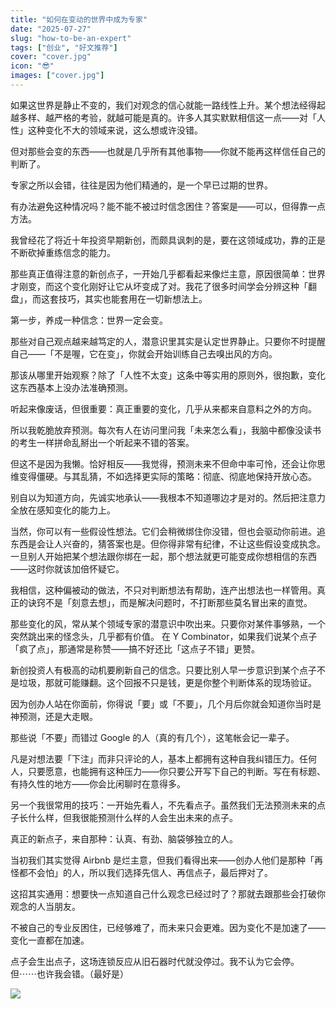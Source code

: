 ```yaml
---
title: "如何在变动的世界中成为专家"
date: "2025-07-27"
slug: "how-to-be-an-expert"
tags: ["创业", "好文推荐"]
cover: "cover.jpg"
icon: "😎"
images: ["cover.jpg"]
---
```

如果这世界是静止不变的，我们对观念的信心就能一路线性上升。某个想法经得起越多样、越严格的考验，就越可能是真的。许多人其实默默相信这一点——对「人性」这种变化不大的领域来说，这么想或许没错。



但对那些会变的东西——也就是几乎所有其他事物——你就不能再这样信任自己的判断了。



专家之所以会错，往往是因为他们精通的，是一个早已过期的世界。



有办法避免这种情况吗？能不能不被过时信念困住？答案是——可以，但得靠一点方法。



我曾经花了将近十年投资早期新创，而颇具讽刺的是，要在这领域成功，靠的正是不断砍掉重练信念的能力。



那些真正值得注意的新创点子，一开始几乎都看起来像烂主意，原因很简单：世界才刚变，而这个变化刚好让它从坏变成了对。我花了很多时间学会分辨这种「翻盘」，而这套技巧，其实也能套用在一切新想法上。



第一步，养成一种信念：世界一定会变。



那些对自己观点越来越笃定的人，潜意识里其实是认定世界静止。只要你不时提醒自己——「不是喔，它在变」，你就会开始训练自己去嗅出风的方向。



那该从哪里开始观察？除了「人性不太变」这条中等实用的原则外，很抱歉，变化这东西基本上没办法准确预测。



听起来像废话，但很重要：真正重要的变化，几乎从来都来自意料之外的方向。



所以我乾脆放弃预测。每次有人在访问里问我「未来怎么看」，我脑中都像没读书的考生一样拼命乱掰出一个听起来不错的答案。



但这不是因为我懒。恰好相反——我觉得，预测未来不但命中率可怜，还会让你思维变得僵硬。与其乱猜，不如选择更实际的策略：彻底、彻底地保持开放心态。



别自以为知道方向，先诚实地承认——我根本不知道哪边才是对的。然后把注意力全放在感知变化的能力上。



当然，你可以有一些假设性想法。它们会稍微绑住你没错，但也会驱动你前进。追东西是会让人兴奋的，猜答案也是。但你得非常有纪律，不让这些假设变成执念。
一旦别人开始把某个想法跟你绑在一起，那个想法就更可能变成你想相信的东西——这时你就该加倍怀疑它。



我相信，这种偏被动的做法，不只对判断想法有帮助，连产出想法也一样管用。真正的诀窍不是「刻意去想」，而是解决问题时，不打断那些莫名冒出来的直觉。



那些变化的风，常从某个领域专家的潜意识中吹出来。只要你对某件事够熟，一个突然跳出来的怪念头，几乎都有价值。
在 Y Combinator，如果我们说某个点子「疯了点」，那通常是称赞——搞不好还比「这点子不错」更赞。



新创投资人有极高的动机要刷新自己的信念。只要比别人早一步意识到某个点子不是垃圾，那就可能赚翻。这个回报不只是钱，更是你整个判断体系的现场验证。



因为创办人站在你面前，你得说「要」或「不要」，几个月后你就会知道你当时是神预测，还是大走眼。



那些说「不要」而错过 Google 的人（真的有几个），这笔帐会记一辈子。



凡是对想法要「下注」而非只评论的人，基本上都拥有这种自我纠错压力。任何人，只要愿意，也能拥有这种压力——你只要公开写下自己的判断。写在有标题、有持久性的地方——你会比闲聊时在意得多。



另一个我很常用的技巧：一开始先看人，不先看点子。虽然我们无法预测未来的点子长什么样，但我很能预测什么样的人会生出未来的点子。



真正的新点子，来自那种：认真、有劲、脑袋够独立的人。



当初我们其实觉得 Airbnb 是烂主意，但我们看得出来——创办人他们是那种「再怪都不会怕」的人，所以我们选择先信人、再信点子，最后押对了。



这招其实通用：想要快一点知道自己什么观念已经过时了？那就去跟那些会打破你观念的人当朋友。



不被自己的专业反困住，已经够难了，而未来只会更难。因为变化不是加速了——变化一直都在加速。



点子会生出点子，这场连锁反应从旧石器时代就没停过。我不认为它会停。
但⋯⋯也许我会错。（最好是）




![](https://prod-files-secure.s3.us-west-2.amazonaws.com/112d0858-5090-4d34-a606-b75eb8d65fd2/46476355-9cf3-4e99-9b7a-3531bc426380/1000202064.png?X-Amz-Algorithm=AWS4-HMAC-SHA256&X-Amz-Content-Sha256=UNSIGNED-PAYLOAD&X-Amz-Credential=ASIAZI2LB466SAWDVUYN%2F20250928%2Fus-west-2%2Fs3%2Faws4_request&X-Amz-Date=20250928T234310Z&X-Amz-Expires=3600&X-Amz-Security-Token=IQoJb3JpZ2luX2VjED8aCXVzLXdlc3QtMiJHMEUCICNmPfl6rtUmc8eDu0qjr5dVia0617cqe4ogTnqyPxzxAiEA%2Fk%2BD03QDBLTSkBiqAja58VU8VBI2Wm1imFK8XKzQiyAqiAQIyP%2F%2F%2F%2F%2F%2F%2F%2F%2F%2FARAAGgw2Mzc0MjMxODM4MDUiDDx3kemjMqwC4D4IjCrcA1JYxroRXqGTk%2BWMYL66yCGH%2BKxOOXtg72yfvoZmnmY1uchLD74KCVIfFvLfXWnPlFcDhoQNr0Vea3CR0vrqQPgtlxCMKlkX3KZUbFRV%2BVWXgBsJbpVuPoGQBHgXrVfEeJS5I9K3pTAxcjhanfyMpE%2FlYTajEOF2EVtdfk%2FXqvwgoKE51%2FPpiUYqHWDdGvKjVCOZMvXT9EZM5CeoVnOL8m1T8YHvEl5kxtMoCgPfqSMLU03oO25fO6OWQMfM8EhsxqgLs%2FYY0wA2lSUMdbE1BcSgH%2BfqKp4%2Byl0XFlbl6%2Fj%2F8LaWbvdl9mRElKrQfEXveO6BPigQengRyXQKh3VJbezRVkOvcGEIMAGHRunfLux1KcynN3Oy%2FJrcX5CSCt%2FXT%2B4s3iczRuzJHYjOgNOK6YXc3VZBnHT2LKd0YtE%2F5JbqfpBqGTTTiC6QuGB7V%2F8a6dwSz6V6UBK3vAkJPlrlTpmmZ8dBuwazGWQ3Kvo6n78CsQsIER0zaC3S7muhTLbU6kslORMs0Dv74WqQWfun3ypHtXeaemgEncHNUaVZ0%2BWa6ddwfW3T%2BNdnHrHPjL4VxnVFvgrQPxXySJzCF59vnHVKLnX3eYUPGuyFiIQjVhT3spdqH%2BFPRU9fdotzMImC58YGOqUB3h3DlPtQGdu7dPnu0TsSzrAbrM93JgVImBLJ%2FeAo6fvngVBPJBA0unnEQlUqL8Fg1i4fNovTes2cISZF0wS4C%2BvoL2gZGkgLeXaBea6AO8EMs%2BQ7YQ8KohjFIyDfYW2fHfgMPJf5xrcBNTa4WoViyHTSBW7xyXmrb9Th83cJhE%2BEEXU1ECiu4MpdiDjQuLx5x8r9aFKv79NS64lyj96noo20nAVX&X-Amz-Signature=fb206972dcf0d5c9921fa86c59e9bd91c5833d7b47e50d978c1176c9a3756b4b&X-Amz-SignedHeaders=host&x-amz-checksum-mode=ENABLED&x-id=GetObject)

